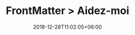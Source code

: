 ---
title: "FrontMatter > Aidez-moi"
date: 2018-12-28T11:02:05+06:00
icon: "ti-info-alt"
type: "pages"
weight: 1
---
